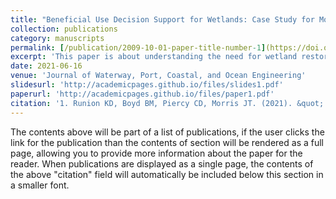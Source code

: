 ```yaml
---
title: "Beneficial Use Decision Support for Wetlands: Case Study for Mobile Bay, Alabama"
collection: publications
category: manuscripts
permalink: [/publication/2009-10-01-paper-title-number-1](https://doi.org/10.1061/(ASCE)WW.1943-5460.0000650)
excerpt: 'This paper is about understanding the need for wetland restoration and pairing opportunities with available resources.'
date: 2021-06-16
venue: 'Journal of Waterway, Port, Coastal, and Ocean Engineering'
slidesurl: 'http://academicpages.github.io/files/slides1.pdf'
paperurl: 'http://academicpages.github.io/files/paper1.pdf'
citation: '1. Runion KD, Boyd BM, Piercy CD, Morris JT. (2021). &quot; Beneficial Use Decision Support for Wetlands: Case Study for Mobile Bay, Alabama.&quot; <i>Journal of Waterway, Port, Coastal, and Ocean Engineering.</i>. 1(1).'
---
```


The contents above will be part of a list of publications, if the user clicks the link for the publication than the contents of section will be rendered as a full page, allowing you to provide more information about the paper for the reader. When publications are displayed as a single page, the contents of the above "citation" field will automatically be included below this section in a smaller font.
